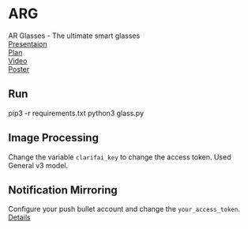 # ARG
AR Glasses - The ultimate smart glasses  
[Presentaion](https://docs.google.com/presentation/d/1XPt7PI1HBvTag0YitVNEMLKWEVhJ4IEE-oqQxg5B7e4/edit?usp=sharing)  
[Plan](https://docs.google.com/document/d/1Y_rozSyH5WT1J9X1AnQ8pjT9u-xixXaI/edit?usp=sharing&ouid=116237144318267944472&rtpof=true&sd=true)  
[Video](https://drive.google.com/file/d/1BlFdtRaTiQUPGYLori1FXV_3PC8eJocr/view?usp=sharing)  
[Poster](https://docs.google.com/document/d/19IbajXhUi3lwb7_3uF5vYXGW4J3TZBAeWi-F3c2m49E/edit?usp=sharing)

## Run
pip3 -r requirements.txt
python3 glass.py

## Image Processing
Change the variable `clarifai_key` to change the access token. Used General v3 model.

## Notification Mirroring
Configure your push bullet account and change the `your_access_token`.  
[Details](https://www.pushbullet.com)
